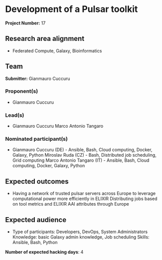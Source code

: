 # Development of a Pulsar toolkit

**Project Number:** 17

## Research area alignment

- Federated Compute, Galaxy, Bioinformatics

## Team

**Submitter:** Gianmauro Cuccuru

### Proponent(s)

- Gianmauro Cuccuru

### Lead(s)

- Gianmauro Cuccuru
 Marco Antonio Tangaro

### Nominated participant(s)

- Gianmauro Cuccuru (DE) - Ansible, Bash, Cloud computing, Docker, Galaxy, Python
 Miroslav Ruda (CZ) - Bash, Distributed job scheduling, Grid computing
 Marco Antonio Tangaro (IT) - Ansible, Bash, Cloud computing, Docker, Galaxy, Python

## Expected outcomes

- Having a network of trusted pulsar servers across Europe to leverage computational power more efficiently in ELIXIR
 Distributing jobs based on tool metrics and ELIXIR AAI attributes through Europe

## Expected audience

- Type of participants: Developers, DevOps, System Administrators
 Knowledge: basic Galaxy admin knowledge, Job scheduling
 Skills: Ansible, Bash, Python

**Number of expected hacking days**: 4

